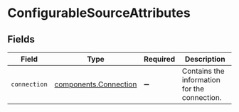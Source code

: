 # ConfigurableSourceAttributes


## Fields

| Field                                                      | Type                                                       | Required                                                   | Description                                                |
| ---------------------------------------------------------- | ---------------------------------------------------------- | ---------------------------------------------------------- | ---------------------------------------------------------- |
| `connection`                                               | [components.Connection](../../models/shared/connection.md) | :heavy_minus_sign:                                         | Contains the information for the connection.               |